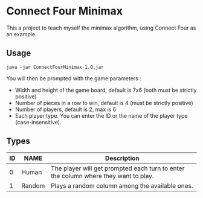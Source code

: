 # Connect Four Minimax

This a project to teach myself the minimax algorithm, using Connect Four as an example.

## Usage

```shell
java -jar ConnectFourMinimax-1.0.jar
```

You will then be prompted with the game parameters :
- Width and height of the game board, default is 7x6 (both must be strictly positive)
- Number of pieces in a row to win, default is 4 (must be strictly positive)
- Number of players, default is 2, max is 6
- Each player type. You can enter the ID or the name of the player type (case-insensitive).

## Types

| ID | NAME   | Description                                                                         |
|----|--------|-------------------------------------------------------------------------------------|
| 0  | Human  | The player will get prompted each turn to enter the column where they want to play. |
| 1  | Random | Plays a random column among the available ones.                                     |

